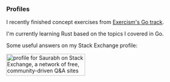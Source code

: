 ### Profiles

I recently finished concept exercises from [Exercism's Go track][1].

I'm currently learning Rust based on the topics I covered in Go.

Some useful answers on my Stack Exchange profile:

<a href="https://stackexchange.com/users/13375762"><img src="https://stackexchange.com/users/flair/13375762.png" width="208" height="58" alt="profile for Saurabh on Stack Exchange, a network of free, community-driven Q&amp;A sites" title="Saurabh on Stack Exchange"></a>


[1]: https://exercism.org/tracks/go
